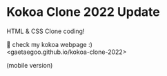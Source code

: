 # Kokoa Clone 2022 Update

HTML & CSS Clone coding!

🌈 check my kokoa webpage :)  
<gaetaegoo.github.io/kokoa-clone-2022>  

(mobile version)
